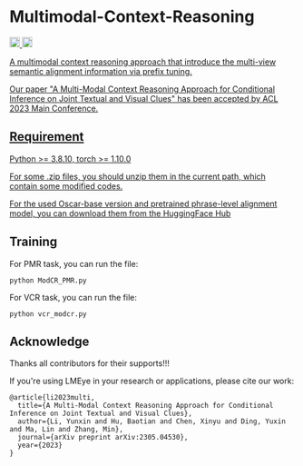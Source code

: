 # Multimodal-Context-Reasoning
<p> 
  <a href="https://scholar.google.com/citations?user=U98QY0QAAAAJ&hl=en"><img src="https://img.shields.io/badge/scholar-4385FE.svg?&style=plastic&logo=google-scholar&logoColor=white" alt="Google Scholar" height="18px"> </a>
  <a href="https://twitter.com/LyxTg"> <img src="https://img.shields.io/badge/Twitter-1DA1F2?style=for-the-badge&logo=twitter&logoColor=white" height="18px" alt="Yunxin Li">
</p> 
A multimodal context reasoning approach that introduce the multi-view semantic alignment information via prefix tuning.

Our paper "A Multi-Modal Context Reasoning Approach for Conditional Inference on Joint Textual and Visual Clues" has been accepted by ACL 2023 Main Conference.

## Requirement
Python >= 3.8.10, 
torch >= 1.10.0

For some .zip files, you should unzip them in the current path, which contain some modified codes.

For the used Oscar-base version and pretrained phrase-level alignment model, you can download them from the [HuggingFace Hub](https://huggingface.co/YunxinLi)

## Training

For PMR task, you can run the file:
```
python ModCR_PMR.py
```
  
For VCR task, you can run the file:
```
python vcr_modcr.py
```

## Acknowledge

Thanks all contributors for their supports!!!

If you're using LMEye in your research or applications, please cite our work:

```
@article{li2023multi,
  title={A Multi-Modal Context Reasoning Approach for Conditional Inference on Joint Textual and Visual Clues},
  author={Li, Yunxin and Hu, Baotian and Chen, Xinyu and Ding, Yuxin and Ma, Lin and Zhang, Min},
  journal={arXiv preprint arXiv:2305.04530},
  year={2023}
}
```
